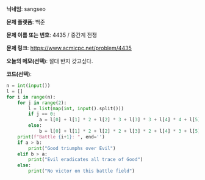 **닉네임**: sangseo

**문제 플랫폼**: 백준

**문제 이름 또는 번호**: 4435 / 중간계 전쟁

**문제 링크**: https://www.acmicpc.net/problem/4435

**오늘의 메모(선택)**: 절대 반지 갖고싶다.

**코드(선택)**:
```python
n = int(input())
l = []
for i in range(n):
    for j in range(2):
        l = list(map(int, input().split()))
        if j == 0:
            a = l[0] + l[1] * 2 + l[2] * 3 + l[3] * 3 + l[4] * 4 + l[5] * 10
        else:
            b = l[0] + l[1] * 2 + l[2] * 2 + l[3] * 2 + l[4] * 3 + l[5] * 5 + l[6] * 10
    print(f"Battle {i+1}: ", end='')
    if a > b:
        print("Good triumphs over Evil")
    elif b > a:
        print("Evil eradicates all trace of Good")
    else:
        print("No victor on this battle field")
```

